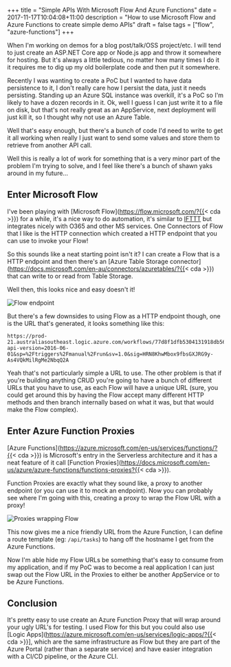 +++
title = "Simple APIs With Microsoft Flow And Azure Functions"
date = 2017-11-17T10:04:08+11:00
description = "How to use Microsoft Flow and Azure Functions to create simple demo APIs"
draft = false
tags = ["flow", "azure-functions"]
+++

When I'm working on demos for a blog post/talk/OSS project/etc. I will tend to just create an ASP.NET Core app or Node.js app and throw it somewhere for hosting. But it's always a little tedious, no matter how many times I do it it requires me to dig up my old boilerplate code and then put it somewhere.

Recently I was wanting to create a PoC but I wanted to have data persistence to it, I don't really care how I persist the data, just it needs persisting. Standing up an Azure SQL instance was overkill, it's a PoC so I'm likely to have a dozen records in it. Ok, well I guess I can just write it to a file on disk, but that's not really great as an AppService, next deployment will just kill it, so I thought why not use an Azure Table.

Well that's easy enough, but there's a bunch of code I'd need to write to get it all working when really I just want to send some values and store them to retrieve from another API call.

Well this is really a lot of work for something that is a very minor part of the problem I'm trying to solve, and I feel like there's a bunch of shawn yaks around in my future...

## Enter Microsoft Flow

I've been playing with [Microsoft Flow](https://flow.microsoft.com/?{{< cda >}}) for a while, it's a nice way to do automation, it's similar to [IFTTT](https://ifttt.com/) but integrates nicely with O365 and other MS services. One Connectors of Flow that I like is the HTTP connection which created a HTTP endpoint that you can use to invoke your Flow!

So this sounds like a neat starting point isn't it? I can create a Flow that is a HTTP endpoint and then there's an [Azure Table Storage connector](https://docs.microsoft.com/en-au/connectors/azuretables/?{{< cda >}}) that can write to or read from Table Storage.

Well then, this looks nice and easy doesn't it!

![Flow endpoint](/images/flow-functions/001.PNG)

But there's a few downsides to using Flow as a HTTP endpoint though, one is the URL that's generated, it looks something like this:

```
https://prod-21.australiasoutheast.logic.azure.com/workflows/77d8f1dfb5304131918db56d667b6bd8/triggers/manual/paths/invoke/api/task?api-version=2016-06-01&sp=%2Ftriggers%2Fmanual%2Frun&sv=1.0&sig=HRN8KhwMbox9fbsGXJRG9y-As4VQkMilRgMe2NbqQ2A
```

Yeah that's not particularly simple a URL to use. The other problem is that if you're building anything CRUD you're going to have a bunch of different URLs that you have to use, as each Flow will have a unique URL (sure, you could get around this by having the Flow accept many different HTTP methods and then branch internally based on what it was, but that would make the Flow complex).

## Enter Azure Function Proxies

[Azure Functions](https://azure.microsoft.com/en-us/services/functions/?{{< cda >}}) is Microsoft's entry in the Serverless architecture and it has a neat feature of it call [Function Proxies](https://docs.microsoft.com/en-us/azure/azure-functions/functions-proxies?{{< cda >}}).

Function Proxies are exactly what they sound like, a proxy to another endpoint (or you can use it to mock an endpoint). Now you can probably see where I'm going with this, creating a proxy to wrap the Flow URL with a proxy!

![Proxies wrapping Flow](/images/flow-functions/002.PNG)

This now gives me a nice friendly URL from the Azure Function, I can define a route template (eg: `/api/tasks`) to hang off the hostname I get from the Azure Functions.

Now I'm able hide my Flow URLs be something that's easy to consume from my application, and if my PoC was to become a real application I can just swap out the Flow URL in the Proxies to either be another AppService or to be Azure Functions.

## Conclusion

It's pretty easy to use create an Azure Function Proxy that will wrap around your ugly URL's for testing. I used Flow for this but you could also use [Logic Apps](https://azure.microsoft.com/en-us/services/logic-apps/?{{< cda >}}], which are the same infrastructure as Flow but they are part of the Azure Portal (rather than a separate service) and have easier integration with a CI/CD pipeline, or the Azure CLI.
